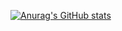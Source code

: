 [![Anurag's GitHub stats](https://github-readme-stats.vercel.app/api?username=dankitch)](https://github.com/anuraghazra/github-readme-stats)
